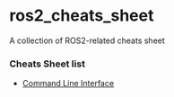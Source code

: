 # ros2_cheats_sheet
A collection of ROS2-related cheats sheet

### Cheats Sheet list
*   [Command Line Interface](cli/cli_cheats_sheet.pdf)
